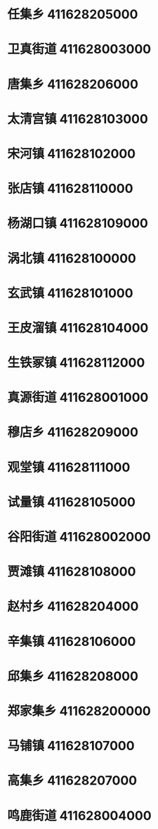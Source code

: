 # 任集乡 411628205000
# 卫真街道 411628003000
# 唐集乡 411628206000
# 太清宫镇 411628103000
# 宋河镇 411628102000
# 张店镇 411628110000
# 杨湖口镇 411628109000
# 涡北镇 411628100000
# 玄武镇 411628101000
# 王皮溜镇 411628104000
# 生铁冢镇 411628112000
# 真源街道 411628001000
# 穆店乡 411628209000
# 观堂镇 411628111000
# 试量镇 411628105000
# 谷阳街道 411628002000
# 贾滩镇 411628108000
# 赵村乡 411628204000
# 辛集镇 411628106000
# 邱集乡 411628208000
# 郑家集乡 411628200000
# 马铺镇 411628107000
# 高集乡 411628207000
# 鸣鹿街道 411628004000
